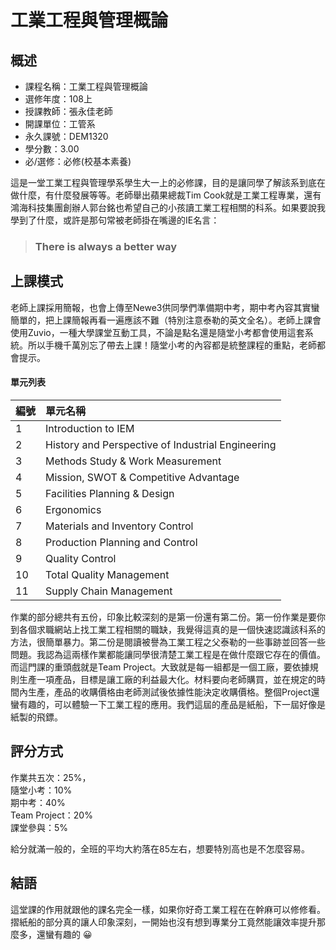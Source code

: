 
# 工業工程與管理概論
## 概述
- 課程名稱：工業工程與管理概論
- 選修年度：108上
- 授課教師：張永佳老師
- 開課單位：工管系    
- 永久課號：DEM1320
- 學分數：3.00
- 必/選修：必修(校基本素養)

這是一堂工業工程與管理學系學生大一上的必修課，目的是讓同學了解該系到底在做什麼，有什麼發展等等。老師舉出蘋果總裁Tim Cook就是工業工程專業，還有鴻海科技集團創辦人郭台銘也希望自己的小孩讀工業工程相關的科系。如果要說我學到了什麼，或許是那句常被老師掛在嘴邊的IE名言：
> ### There is always a better way

## 上課模式
老師上課採用簡報，也會上傳至Newe3供同學們準備期中考，期中考內容其實蠻簡單的，把上課簡報再看一遍應該不難（特別注意泰勒的英文全名）。老師上課會使用Zuvio，一種大學課堂互動工具，不論是點名還是隨堂小考都會使用這套系統。所以手機千萬別忘了帶去上課！隨堂小考的內容都是統整課程的重點，老師都會提示。
#### 單元列表

編號 | 單元名稱
--------|:-----
1|Introduction to IEM 
2|History and Perspective of Industrial Engineering 
3|Methods Study & Work Measurement 
4|Mission, SWOT & Competitive Advantage 
5|Facilities Planning & Design 
6|Ergonomics 
7|Materials and Inventory Control 
8|Production Planning and Control 
9|Quality Control 
10|Total Quality Management 
11|Supply Chain Management 

作業的部分總共有五份，印象比較深刻的是第一份還有第二份。第一份作業是要你到各個求職網站上找工業工程相關的職缺，我覺得這真的是一個快速認識該科系的方法，很簡單暴力。第二份是閱讀被譽為工業工程之父泰勒的一些事跡並回答一些問題。我認為這兩樣作業都能讓同學很清楚工業工程是在做什麼跟它存在的價值。而這門課的重頭戲就是Team Project。大致就是每一組都是一個工廠，要依據規則生產一項產品，目標是讓工廠的利益最大化。材料要向老師購買，並在規定的時間內生產，產品的收購價格由老師測試後依據性能決定收購價格。整個Project還蠻有趣的，可以體驗一下工業工程的應用。我們這屆的產品是紙船，下一屆好像是紙製的飛鏢。

## 評分方式
作業共五次：25%，<br/>
隨堂小考：10%<br/>
期中考：40%<br/>
Team Project：20%<br/>
課堂參與：5%   

給分就滿一般的，全班的平均大約落在85左右，想要特別高也是不怎麼容易。

## 結語

這堂課的作用就跟他的課名完全一樣，如果你好奇工業工程在在幹麻可以修修看。摺紙船的部分真的讓人印象深刻，一開始也沒有想到專業分工竟然能讓效率提升那麼多，還蠻有趣的 😀
